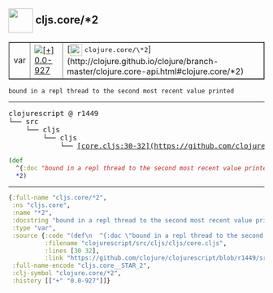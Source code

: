 ## <img width="48px" valign="middle" src="http://i.imgur.com/Hi20huC.png"> cljs.core/\*2

 <table border="1">
<tr>
<td>var</td>
<td><a href="https://github.com/cljsinfo/api-refs/tree/0.0-927"><img valign="middle" alt="[+] 0.0-927" src="https://img.shields.io/badge/+-0.0--927-lightgrey.svg"></a> </td>
<td>
[<img height="24px" valign="middle" src="http://i.imgur.com/1GjPKvB.png"> <samp>clojure.core/\*2</samp>](http://clojure.github.io/clojure/branch-master/clojure.core-api.html#clojure.core/*2)
</td>
</tr>
</table>

 <samp>
</samp>

```
bound in a repl thread to the second most recent value printed
```

---

 <pre>
clojurescript @ r1449
└── src
    └── cljs
        └── cljs
            └── <ins>[core.cljs:30-32](https://github.com/clojure/clojurescript/blob/r1449/src/cljs/cljs/core.cljs#L30-L32)</ins>
</pre>

```clj
(def
  ^{:doc "bound in a repl thread to the second most recent value printed"}
  *2)
```


---

```clj
{:full-name "cljs.core/*2",
 :ns "cljs.core",
 :name "*2",
 :docstring "bound in a repl thread to the second most recent value printed",
 :type "var",
 :source {:code "(def\n  ^{:doc \"bound in a repl thread to the second most recent value printed\"}\n  *2)",
          :filename "clojurescript/src/cljs/cljs/core.cljs",
          :lines [30 32],
          :link "https://github.com/clojure/clojurescript/blob/r1449/src/cljs/cljs/core.cljs#L30-L32"},
 :full-name-encode "cljs.core__STAR_2",
 :clj-symbol "clojure.core/*2",
 :history [["+" "0.0-927"]]}

```
